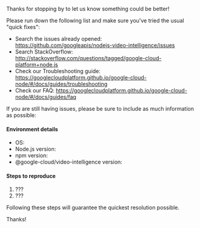 Thanks for stopping by to let us know something could be better!

Please run down the following list and make sure you've tried the usual "quick
fixes":

  - Search the issues already opened: https://github.com/googleapis/nodejs-video-intelligence/issues
  - Search StackOverflow: http://stackoverflow.com/questions/tagged/google-cloud-platform+node.js
  - Check our Troubleshooting guide: https://googlecloudplatform.github.io/google-cloud-node/#/docs/guides/troubleshooting
  - Check our FAQ: https://googlecloudplatform.github.io/google-cloud-node/#/docs/guides/faq

If you are still having issues, please be sure to include as much information as
possible:

#### Environment details

  - OS:
  - Node.js version:
  - npm version:
  - @google-cloud/video-intelligence version:

#### Steps to reproduce

  1. ???
  2. ???

Following these steps will guarantee the quickest resolution possible.

Thanks!
